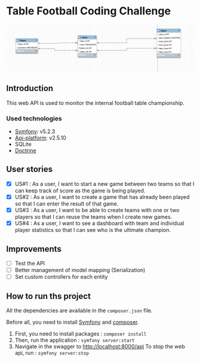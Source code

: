 # Table Football Coding Challenge

![db](./images/db.png "Database design")



## Introduction
This web API is used to monitor the internal football table championship. 

### Used technologies
- [Symfony](https://symfony.com/): v5.2.3
- [Api-platform](https://api-platform.com/): v2.5.10
- SQLite
- [Doctrine](https://symfony.com/doc/current/doctrine.html)

## User stories

- [x] US#1 : As a user, I want to start a new game between two teams so that I can keep track of score as the game is being played.
- [x] US#2 : As a user, I want to create a game that has already been played so that I can enter the result of that game.
- [x] US#3 : As a user, I want to be able to create teams with one or two players so that I can reuse the teams when I create new games.
- [x] US#4 : As a user, I want to see a dashboard with team and individual player statistics so that I can see who is the ultimate champion.

## Improvements

- [ ] Test the API
- [ ] Better management of model mapping (Serialization)
- [ ] Set custom controllers for each entity 

## How to run ths project

All the dependencies are available in the `composer.json` file.

Before all, you need to install [Symfony](https://symfony.com/download) and [composer](https://getcomposer.org/download/). 

1) First, you need to install packages : ` composer install ` 
2) Then, run the application : ` symfony server:start ` 
3) Navigate in the swagger to [http://localhost:8000/api](http://localhost:8000/api)
To stop the web api, run : ` symfony server:stop ` 
